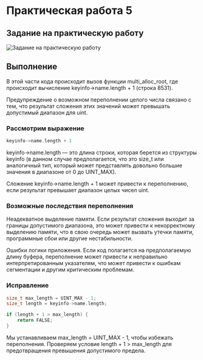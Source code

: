 # Практическая работа 5
## Задание на практическую работу
![Задание на практическую работу](./assets/task.png)

## Выполнение

В этой части кода происходит вызов функции multi_alloc_root, где происходит вычисление keyinfo->name.length + 1 (строка 8531).

Предупреждение о возможном переполнении целого числа связано с тем, что результат сложения этих значений может превышать допустимый диапазон для uint.

### Рассмотрим выражение
```c++
keyinfo->name.length + 1
```

keyinfo->name.length — это длина строки, которая берется из структуры keyinfo (в данном случае предполагается, что это size_t или аналогичный тип, который может представлять довольно большие значения в диапазоне от 0 до UINT_MAX).

Сложение keyinfo->name.length + 1 может привести к переполнению, если результат превышает диапазон целых чисел uint.

### Возможные последствия переполнения
Неадекватное выделение памяти. Если результат сложения выходит за границы допустимого диапазона, это может привести к некорректному выделению памяти, что в свою очередь может вызвать утечки памяти, программные сбои или другие нестабильности.

Ошибки логики приложения. Если код полагается на предполагаемую длину буфера, переполнение может привести к неправильно интерпретированным указателям, что может привести к ошибкам сегментации и другим критическим проблемам.

### Исправление
```c++
size_t max_length = UINT_MAX - 1;
size_t length = keyinfo->name.length;

if (length + 1 > max_length) {
    return FALSE;
}
```

Мы устанавливаем max_length = UINT_MAX - 1, чтобы избежать переполнения.
Проверяем условие length + 1 > max_length для предотвращения превышения допустимого предела.
